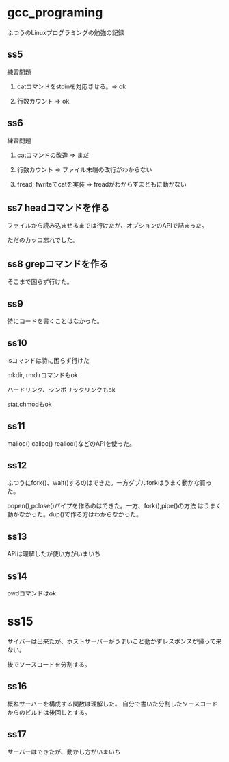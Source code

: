 # gcc_programing
ふつうのLinuxプログラミングの勉強の記録

## ss5

練習問題

1) catコマンドをstdinを対応させる。=> ok


2) 行数カウント                    => ok

## ss6

練習問題

1) catコマンドの改造 => まだ


2) 行数カウント => ファイル末端の改行がわからない


3) fread, fwriteでcatを実装 => freadがわからずまともに動かない

## ss7 headコマンドを作る

ファイルから読み込ませるまでは行けたが、オプションのAPIで詰まった。

ただのカッコ忘れでした。

## ss8 grepコマンドを作る

そこまで困らず行けた。

## ss9

特にコードを書くことはなかった。

## ss10

lsコマンドは特に困らず行けた

mkdir, rmdirコマンドもok

ハードリンク、シンボリックリンクもok

stat,chmodもok

## ss11

malloc() calloc() realloc()などのAPIを使った。

## ss12

ふつうにfork()、wait()するのはできた。一方ダブルforkはうまく動かな買った。


popen(),pclose()パイプを作るのはできた。一方、fork(),pipe()の方法
はうまく動かなかった。dup()で作る方はわからなかった。 

## ss13

APIは理解したが使い方がいまいち

## ss14

pwdコマンドはok

# ss15

サイバーは出来たが、ホストサーバーがうまいこと動かずレスポンスが帰って来ない。


後でソースコードを分割する。

## ss16

概ねサーバーを構成する関数は理解した。
自分で書いた分割したソースコードからのビルドは後回しとする。

## ss17

サーバーはできたが、動かし方がいまいち
